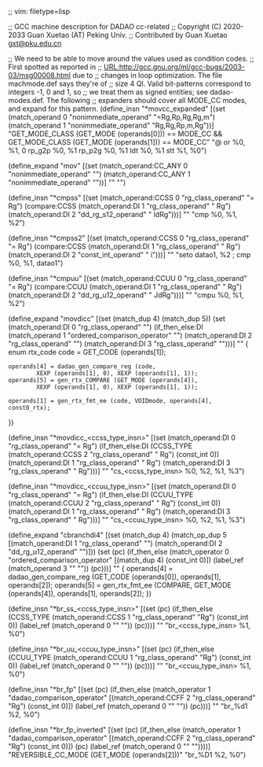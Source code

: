 ;; vim: filetype=lisp

;; GCC machine description for DADAO cc-related
;; Copyright (C) 2020-2033 Guan Xuetao (AT) Peking Univ.
;; Contributed by Guan Xuetao <gxt@pku.edu.cn>

;; We need to be able to move around the values used as condition codes.
;; First spotted as reported in
;; <URL:http://gcc.gnu.org/ml/gcc-bugs/2003-03/msg00008.html> due to
;; changes in loop optimization.  The file machmode.def says they're of
;; size 4 QI.  Valid bit-patterns correspond to integers -1, 0 and 1, so
;; we treat them as signed entities; see dadao-modes.def.  The following
;; expanders should cover all MODE_CC modes, and expand for this pattern.
(define_insn "*movcc_expanded"
  [(set (match_operand 0 "nonimmediate_operand" "=Rg,Rp,Rg,Rg,m")
	(match_operand 1 "nonimmediate_operand"  "Rg,Rg,Rp,m,Rg"))]
	"GET_MODE_CLASS (GET_MODE (operands[0])) == MODE_CC
		&& GET_MODE_CLASS (GET_MODE (operands[1])) == MODE_CC"
	"@
	or	%0, %1, 0
	rp_g2p	%0, %1
	rp_p2g	%0, %1
	ldt	%0, %1
	stt	%1, %0")

(define_expand "mov<mode>"
  [(set (match_operand:CC_ANY 0 "nonimmediate_operand" "")
	(match_operand:CC_ANY 1 "nonimmediate_operand" ""))]
	""
	"")

(define_insn "*cmpss"
  [(set           (match_operand:CCSS 0 "rg_class_operand"  "=   Rg")
    (compare:CCSS (match_operand:DI   1 "rg_class_operand"  "    Rg")
                  (match_operand:DI   2 "dd_rg_s12_operand" "  IdRg")))]
	""
	"cmp	%0, %1, %2")

(define_insn "*cmpss2"
  [(set           (match_operand:CCSS 0 "rg_class_operand"  "= Rg")
    (compare:CCSS (match_operand:DI   1 "rg_class_operand"  "  Rg")
                  (match_operand:DI   2 "const_int_operand" "   i")))]
	""
	"seto	datao1, %2	\;	cmp	%0, %1, datao1")

(define_insn "*cmpuu"
  [(set           (match_operand:CCUU 0 "rg_class_operand"  "=   Rg")
    (compare:CCUU (match_operand:DI   1 "rg_class_operand"  "    Rg")
                  (match_operand:DI   2 "dd_rg_u12_operand" "  JdRg")))]
	""
	"cmpu	%0, %1, %2")

(define_expand "movdicc"
  [(set (match_dup 4) (match_dup 5))
   (set              (match_operand:DI 0 "rg_class_operand" "")
    (if_then_else:DI (match_operand    1 "ordered_comparison_operator" "")
                     (match_operand:DI 2 "rg_class_operand" "")
                     (match_operand:DI 3 "rg_class_operand" "")))]
	""
{
	enum rtx_code code = GET_CODE (operands[1]);

	operands[4] = dadao_gen_compare_reg (code,
			XEXP (operands[1], 0), XEXP (operands[1], 1));
	operands[5] = gen_rtx_COMPARE (GET_MODE (operands[4]),
			XEXP (operands[1], 0), XEXP (operands[1], 1));

	operands[1] = gen_rtx_fmt_ee (code, VOIDmode, operands[4], const0_rtx);
})

(define_insn "*movdicc_<ccss_type_insn>"
  [(set (match_operand:DI            0 "rg_class_operand" "= Rg")
    (if_then_else:DI
      (CCSS_TYPE (match_operand:CCSS 2 "rg_class_operand" "  Rg") (const_int 0))
      (match_operand:DI              1 "rg_class_operand" "  Rg")
      (match_operand:DI              3 "rg_class_operand" "  Rg")))]
	""
	"cs_<ccss_type_insn>	%0, %2, %1, %3")

(define_insn "*movdicc_<ccuu_type_insn>"
  [(set (match_operand:DI            0 "rg_class_operand" "= Rg")
    (if_then_else:DI
      (CCUU_TYPE (match_operand:CCUU 2 "rg_class_operand" "  Rg") (const_int 0))
      (match_operand:DI              1 "rg_class_operand" "  Rg")
      (match_operand:DI              3 "rg_class_operand" "  Rg")))]
	""
	"cs_<ccuu_type_insn>	%0, %2, %1, %3")

(define_expand "cbranchdi4"
  [(set (match_dup 4)
        (match_op_dup 5 [(match_operand:DI 1 "rg_class_operand" "")
                         (match_operand:DI 2 "dd_rg_u12_operand" "")]))
   (set (pc)
     (if_then_else (match_operator 0 "ordered_comparison_operator" [(match_dup 4) (const_int 0)])
                   (label_ref (match_operand 3 "" ""))
                   (pc)))]
	""
{
	operands[4] = dadao_gen_compare_reg (GET_CODE (operands[0]), operands[1], operands[2]);
	operands[5] = gen_rtx_fmt_ee (COMPARE, GET_MODE (operands[4]), operands[1], operands[2]);
})

(define_insn "*br_ss_<ccss_type_insn>"
  [(set (pc)
    (if_then_else
      (CCSS_TYPE (match_operand:CCSS 1 "rg_class_operand" "Rg") (const_int 0))
      (label_ref (match_operand 0 "" ""))
      (pc)))]
	""
	"br_<ccss_type_insn>	%1, %0")

(define_insn "*br_uu_<ccuu_type_insn>"
  [(set (pc)
    (if_then_else
      (CCUU_TYPE (match_operand:CCUU 1 "rg_class_operand" "Rg") (const_int 0))
      (label_ref (match_operand 0 "" ""))
      (pc)))]
	""
	"br_<ccuu_type_insn>	%1, %0")

(define_insn "*br_fp"
  [(set (pc)
    (if_then_else
      (match_operator 1 "dadao_comparison_operator"
        [(match_operand:CCFF 2 "rg_class_operand" "Rg") (const_int 0)])
      (label_ref (match_operand 0 "" ""))
      (pc)))]
	""
	"br_%d1	%2, %0")

(define_insn "*br_fp_inverted"
  [(set (pc)
    (if_then_else
      (match_operator 1 "dadao_comparison_operator"
        [(match_operand:CCFF 2 "rg_class_operand" "Rg") (const_int 0)])
      (pc)
      (label_ref (match_operand 0 "" ""))))]
	"REVERSIBLE_CC_MODE (GET_MODE (operands[2]))"
	"br_%D1	%2, %0")
